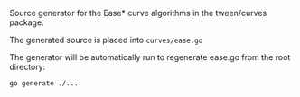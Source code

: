 Source generator for the Ease* curve algorithms in the tween/curves package.

The generated source is placed into `curves/ease.go`

The generator will be automatically run to regenerate ease.go from the root
directory:

`go generate ./...`
